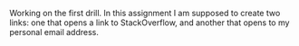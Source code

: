 Working on the first drill. In this assignment I am supposed to create two links: one that opens a link to StackOverflow, and another that opens to my personal email address.